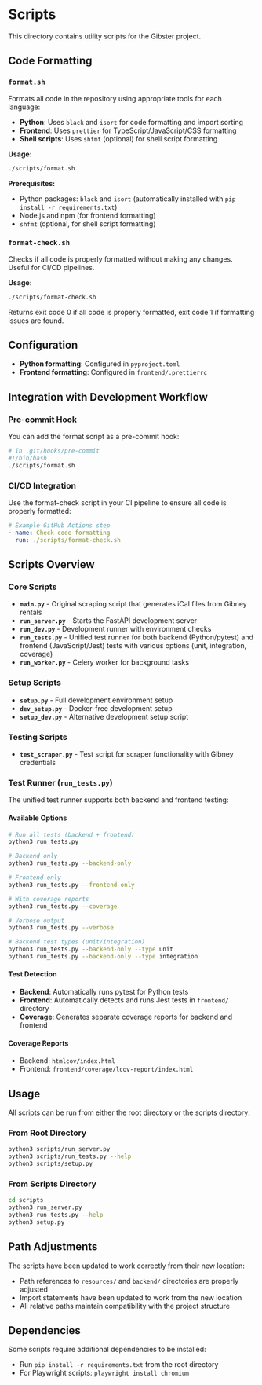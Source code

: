 # Scripts

This directory contains utility scripts for the Gibster project.

## Code Formatting

### `format.sh`
Formats all code in the repository using appropriate tools for each language:
- **Python**: Uses `black` and `isort` for code formatting and import sorting
- **Frontend**: Uses `prettier` for TypeScript/JavaScript/CSS formatting
- **Shell scripts**: Uses `shfmt` (optional) for shell script formatting

**Usage:**
```bash
./scripts/format.sh
```

**Prerequisites:**
- Python packages: `black` and `isort` (automatically installed with `pip install -r requirements.txt`)
- Node.js and npm (for frontend formatting)
- `shfmt` (optional, for shell script formatting)

### `format-check.sh`
Checks if all code is properly formatted without making any changes. Useful for CI/CD pipelines.

**Usage:**
```bash
./scripts/format-check.sh
```

Returns exit code 0 if all code is properly formatted, exit code 1 if formatting issues are found.

## Configuration

- **Python formatting**: Configured in `pyproject.toml`
- **Frontend formatting**: Configured in `frontend/.prettierrc`

## Integration with Development Workflow

### Pre-commit Hook
You can add the format script as a pre-commit hook:

```bash
# In .git/hooks/pre-commit
#!/bin/bash
./scripts/format.sh
```

### CI/CD Integration
Use the format-check script in your CI pipeline to ensure all code is properly formatted:

```yaml
# Example GitHub Actions step
- name: Check code formatting
  run: ./scripts/format-check.sh
```

## Scripts Overview

### Core Scripts
- **`main.py`** - Original scraping script that generates iCal files from Gibney rentals
- **`run_server.py`** - Starts the FastAPI development server
- **`run_dev.py`** - Development runner with environment checks
- **`run_tests.py`** - Unified test runner for both backend (Python/pytest) and frontend (JavaScript/Jest) tests with various options (unit, integration, coverage)
- **`run_worker.py`** - Celery worker for background tasks

### Setup Scripts
- **`setup.py`** - Full development environment setup
- **`dev_setup.py`** - Docker-free development setup
- **`setup_dev.py`** - Alternative development setup script

### Testing Scripts
- **`test_scraper.py`** - Test script for scraper functionality with Gibney credentials

### Test Runner (`run_tests.py`)

The unified test runner supports both backend and frontend testing:

#### Available Options
```bash
# Run all tests (backend + frontend)
python3 run_tests.py

# Backend only
python3 run_tests.py --backend-only

# Frontend only  
python3 run_tests.py --frontend-only

# With coverage reports
python3 run_tests.py --coverage

# Verbose output
python3 run_tests.py --verbose

# Backend test types (unit/integration)
python3 run_tests.py --backend-only --type unit
python3 run_tests.py --backend-only --type integration
```

#### Test Detection
- **Backend**: Automatically runs pytest for Python tests
- **Frontend**: Automatically detects and runs Jest tests in `frontend/` directory
- **Coverage**: Generates separate coverage reports for backend and frontend

#### Coverage Reports
- Backend: `htmlcov/index.html`
- Frontend: `frontend/coverage/lcov-report/index.html`

## Usage

All scripts can be run from either the root directory or the scripts directory:

### From Root Directory
```bash
python3 scripts/run_server.py
python3 scripts/run_tests.py --help
python3 scripts/setup.py
```

### From Scripts Directory
```bash
cd scripts
python3 run_server.py
python3 run_tests.py --help
python3 setup.py
```

## Path Adjustments

The scripts have been updated to work correctly from their new location:
- Path references to `resources/` and `backend/` directories are properly adjusted
- Import statements have been updated to work from the new location
- All relative paths maintain compatibility with the project structure

## Dependencies

Some scripts require additional dependencies to be installed:
- Run `pip install -r requirements.txt` from the root directory
- For Playwright scripts: `playwright install chromium` 